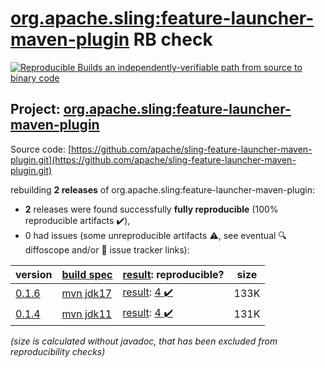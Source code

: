 [org.apache.sling:feature-launcher-maven-plugin](https://central.sonatype.com/artifact/org.apache.sling/feature-launcher-maven-plugin/versions) RB check
=======

[![Reproducible Builds](https://reproducible-builds.org/images/logos/rb.svg) an independently-verifiable path from source to binary code](https://reproducible-builds.org/)

## Project: [org.apache.sling:feature-launcher-maven-plugin](https://central.sonatype.com/artifact/org.apache.sling/feature-launcher-maven-plugin/versions)

Source code: [https://github.com/apache/sling-feature-launcher-maven-plugin.git](https://github.com/apache/sling-feature-launcher-maven-plugin.git)

rebuilding **2 releases** of org.apache.sling:feature-launcher-maven-plugin:
- **2** releases were found successfully **fully reproducible** (100% reproducible artifacts :heavy_check_mark:),
- 0 had issues (some unreproducible artifacts :warning:, see eventual :mag: diffoscope and/or :memo: issue tracker links):

| version | [build spec](/BUILDSPEC.md) | [result](https://reproducible-builds.org/docs/jvm/): reproducible? | size |
| -- | --------- | ------ | -- |
| [0.1.6](https://central.sonatype.com/artifact/org.apache.sling/feature-launcher-maven-plugin/0.1.6/pom) | [mvn jdk17](feature-launcher-maven-plugin-0.1.6.buildspec) | [result](feature-launcher-maven-plugin-0.1.6.buildinfo): [4 :heavy_check_mark: ](feature-launcher-maven-plugin-0.1.6.buildcompare) | 133K |
| [0.1.4](https://central.sonatype.com/artifact/org.apache.sling/feature-launcher-maven-plugin/0.1.4/pom) | [mvn jdk11](feature-launcher-maven-plugin-0.1.4.buildspec) | [result](feature-launcher-maven-plugin-0.1.4.buildinfo): [4 :heavy_check_mark: ](feature-launcher-maven-plugin-0.1.4.buildcompare) | 131K |

<i>(size is calculated without javadoc, that has been excluded from reproducibility checks)</i>
